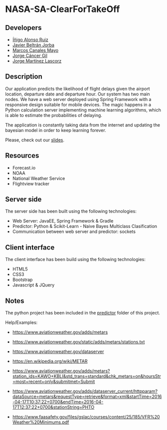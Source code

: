 # NASA-SA-ClearForTakeOff

## Developers
* [Íñigo Alonso Ruiz](https://github.com/Shathe)
* [Javier Beltrán Jorba](https://github.com/MrJavo94)
* [Marcos Canales Mayo](https://github.com/MarcosCM) 
* [Jorge Cáncer Gil](https://github.com/jorcox)
* [Jorge Martínez Lascorz](https://github.com/JorgeCoke)

## Description
Our application predicts the likelihood of flight delays given the airport location, departure date and departure hour. Our system has two main nodes. We have a web server deployed using Spring Framework with a responsive design suitable for mobile devices. The magic happens in a Python calculation server implementing machine learning algorithms, which is able to estimate the probabilities of delaying.

The application is constantly taking data from the internet and updating the bayesian model in order to keep learning forever.

Please, check out our [slides](http://es.slideshare.net/JorgeCncerGil/timeflies-spaceapps-nasa-zaragoza).

## Resources
* Forecast.io
* NOAA
* National Weather Service
* Flightview tracker

## Server side
The server side has been built using the following technologies:
* Web Server: JavaEE, Spring Framework & Gradle
* Predictor: Python & Scikit-Learn - Naive Bayes Multiclass Clasification
* Communication between web server and predictor: sockets

## Client interface
The client interface has been build using the following technologies:
* HTML5
* CSS3
* Bootstrap
* Javascript & JQuery

## Notes
The python project has been included in the [predictor](predictor) folder of this project.

Help/Examples:
* https://www.aviationweather.gov/adds/metars
* https://www.aviationweather.gov/static/adds/metars/stations.txt
* https://www.aviationweather.gov/dataserver
* https://en.wikipedia.org/wiki/METAR
* https://www.aviationweather.gov/adds/metars?station_ids=KAWO+KBLI&std_trans=standard&chk_metars=on&hoursStr=most+recent+only&submitmet=Submit
* https://www.aviationweather.gov/adds/dataserver_current/httpparam?dataSource=metars&requestType=retrieve&format=xml&startTime=2016-04-17T10:37:22+0700&endTime=2016-04-17T12:37:22+0700&stationString=PHTO

* https://www.faasafety.gov/files/gslac/courses/content/25/185/VFR%20Weather%20Minimums.pdf
